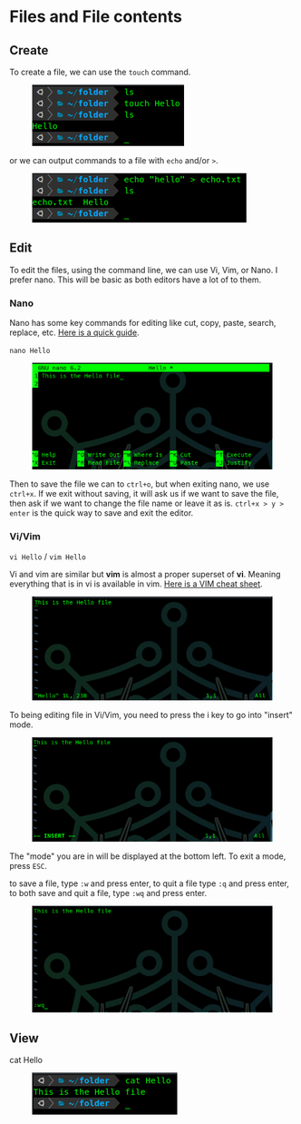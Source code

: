 # Files and File contents

## Create

To create a file, we can use the `touch` command.

<figure><img src="../.gitbook/assets/image (1) (1) (1) (1) (1) (1) (1) (1) (1).png" alt=""><figcaption></figcaption></figure>

or we can output commands to a file with `echo` and/or `>`.

<figure><img src="../.gitbook/assets/image (1) (1) (1) (1) (1) (1) (1) (1) (1) (1).png" alt=""><figcaption></figcaption></figure>

## Edit

To edit the files, using the command line, we can use Vi, Vim, or Nano. I prefer nano. This will be basic as both editors have a lot of to them.

### Nano

Nano has some key commands for editing like cut, copy, paste, search, replace, etc. [Here is a quick guide](https://linuxize.com/post/how-to-use-nano-text-editor/).

`nano Hello`

<figure><img src="../.gitbook/assets/image (2) (1) (1) (1) (1) (1) (1) (1).png" alt=""><figcaption></figcaption></figure>

Then to save the file we can to `ctrl+o`, but when exiting nano, we use `ctrl+x`. If we exit without saving, it will ask us if we want to save the file, then ask if we want to change the file name or leave it as is. `ctrl+x > y > enter` is the quick way to save and exit the editor.

### Vi/Vim

`vi Hello` / `vim Hello`

Vi and vim are similar but **vim** is almost a proper superset of **vi**. Meaning everything that is in vi is available in vim. [Here is a VIM cheat sheet](https://vim.rtorr.com/).

<figure><img src="../.gitbook/assets/image (3) (1) (1) (1) (1) (1) (1) (1).png" alt=""><figcaption></figcaption></figure>

To being editing  file in Vi/Vim, you need to press the i key to go into "insert" mode.

<figure><img src="../.gitbook/assets/image (4) (1) (1) (1) (1) (1) (1) (1).png" alt=""><figcaption></figcaption></figure>

The "mode" you are in will be displayed at the bottom left. To exit a mode, press `ESC`.

to save a file, type `:w` and press enter, to quit a file type `:q` and press enter, to both save and quit a file, type `:wq` and press enter.

<figure><img src="../.gitbook/assets/image (5) (1) (1) (1) (1) (1) (1) (1).png" alt=""><figcaption></figcaption></figure>

## View

cat Hello

<figure><img src="../.gitbook/assets/image (6) (1) (1) (1) (1) (1) (1).png" alt=""><figcaption></figcaption></figure>
